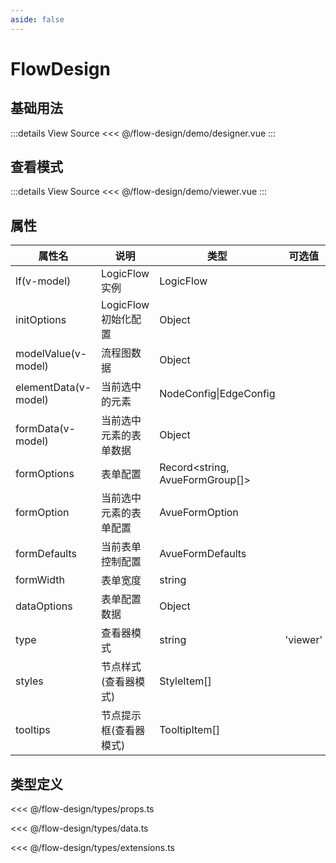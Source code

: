 ```yaml
---
aside: false
---
```


<script setup>
  import designer from './demo/designer.vue' 
  import viewer from './demo/viewer.vue'
</script>

# FlowDesign

## 基础用法

<designer></designer>

:::details View Source
<<< @/flow-design/demo/designer.vue
:::

## 查看模式

<viewer></viewer>

:::details View Source
<<< @/flow-design/demo/viewer.vue
:::

## 属性

| 属性名               | 说明                   | 类型                            | 可选值   | 默认值 |
| -------------------- | ---------------------- | ------------------------------- | -------- | ------ |
| lf(v-model)          | LogicFlow 实例         | LogicFlow                       |          |        |
| initOptions          | LogicFlow 初始化配置   | Object                          |          |        |
| modelValue(v-model)  | 流程图数据             | Object                          |          |        |
| elementData(v-model) | 当前选中的元素         | NodeConfig\|EdgeConfig          |          |        |
| formData(v-model)    | 当前选中元素的表单数据 | Object                          |          |        |
| formOptions          | 表单配置               | Record<string, AvueFormGroup[]> |          |        |
| formOption           | 当前选中元素的表单配置 | AvueFormOption                  |          |        |
| formDefaults         | 当前表单控制配置       | AvueFormDefaults                |          |        |
| formWidth            | 表单宽度               | string                          |          | 300px  |
| dataOptions          | 表单配置数据           | Object                          |          |        |
| type                 | 查看器模式             | string                          | 'viewer' |        |
| styles               | 节点样式(查看器模式)   | StyleItem[]                     |          |        |
| tooltips             | 节点提示框(查看器模式) | TooltipItem[]                   |          |        |

## 类型定义

<<< @/flow-design/types/props.ts

<<< @/flow-design/types/data.ts

<<< @/flow-design/types/extensions.ts
